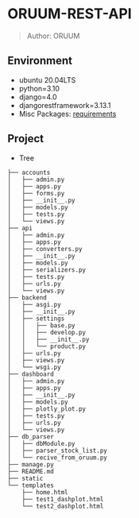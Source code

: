 # ORUUM-REST-API
> Author: ORUUM  

## Environment
- ubuntu 20.04LTS
- python=3.10
- django=4.0
- djangorestframework=3.13.1
- Misc Packages: [requirements](./requirements.txt)

## Project
- Tree
```
├── accounts
│   ├── admin.py
│   ├── apps.py
│   ├── forms.py
│   ├── __init__.py
│   ├── models.py
│   ├── tests.py
│   └── views.py
├── api
│   ├── admin.py
│   ├── apps.py
│   ├── converters.py
│   ├── __init__.py
│   ├── models.py
│   ├── serializers.py
│   ├── tests.py
│   ├── urls.py
│   └── views.py
├── backend
│   ├── asgi.py
│   ├── __init__.py
│   ├── settings
│   │   ├── base.py
│   │   ├── develop.py
│   │   ├── __init__.py
│   │   └── product.py
│   ├── urls.py
│   ├── views.py
│   └── wsgi.py
├── dashboard
│   ├── admin.py
│   ├── apps.py
│   ├── __init__.py
│   ├── models.py
│   ├── plotly_plot.py
│   ├── tests.py
│   ├── urls.py
│   └── views.py
├── db_parser
│   ├── dbModule.py
│   ├── parser_stock_list.py
│   └── recive_from_oruum.py
├── manage.py
├── README.md
├── static
└── templates
    ├── home.html
    ├── test1_dashplot.html
    └── test2_dashplot.html
```
